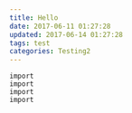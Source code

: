 ```yaml
---
title: Hello
date: 2017-06-11 01:27:28
updated: 2017-06-14 01:27:28
tags: test
categories: Testing2
---
```

```
import
import
import
import
```

